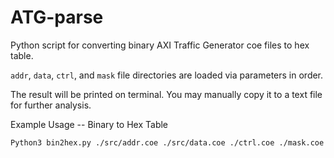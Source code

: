 # ATG-parse
Python script for converting binary AXI Traffic Generator coe files to hex table.

`addr`, `data`, `ctrl`, and `mask` file directories are loaded via parameters in order.

The result will be printed on terminal. You may manually copy it to a text file for further analysis.

Example Usage -- Binary to Hex Table

`
Python3 bin2hex.py ./src/addr.coe ./src/data.coe ./ctrl.coe ./mask.coe
`